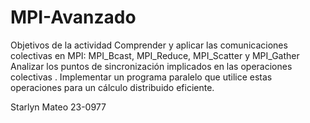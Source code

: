 # MPI-Avanzado
Objetivos de la actividad
Comprender y aplicar las comunicaciones colectivas en MPI: MPI_Bcast, MPI_Reduce, MPI_Scatter y MPI_Gather
Analizar los puntos de sincronización implicados en las operaciones colectivas .
Implementar un programa paralelo que utilice estas operaciones para un cálculo distribuido eficiente.

Starlyn Mateo 23-0977
